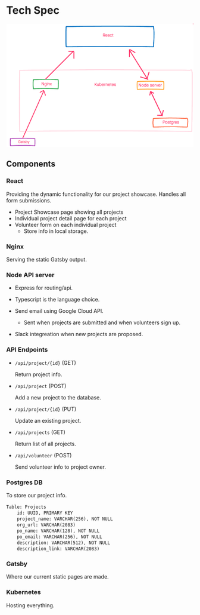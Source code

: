 # Tech Spec

![overview](https://raw.githubusercontent.com/MVPStudio/mvp-studio-web-cms/2603430405ea7a0a354c437a880d13460b2322af/spec/techSpec.png)

## Components

### React

Providing the dynamic functionality for our project showcase.
Handles all form submissions.

* Project Showcase page showing all projects
* Individual project detail page for each project
* Volunteer form on each individual project
  * Store info in local storage.

### Nginx

Serving the static Gatsby output.

### Node API server

* Express for routing/api.
* Typescript is the language choice.
* Send email using Google Cloud API.
  * Sent when projects are submitted and when volunteers sign up.

* Slack integreation when new projects are proposed.

### API Endpoints

* `/api/project/{id}` (GET)

    Return project info.
* `/api/project` (POST)

    Add a new project to the database.
* `/api/project/{id}` (PUT)

    Update an existing project.
* `/api/projects` (GET)

    Return list of all projects.
* `/api/volunteer` (POST)

    Send volunteer info to project owner.

### Postgres DB

To store our project info.

```
Table: Projects
    id: UUID, PRIMARY KEY
    project_name: VARCHAR(256), NOT NULL
    org_url: VARCHAR(2083)
    po_name: VARCHAR(128), NOT NULL
    po_email: VARCHAR(256), NOT NULL
    description: VARCHAR(512), NOT NULL
    description_link: VARCHAR(2083)
```

### Gatsby

Where our current static pages are made.

### Kubernetes

Hosting everything.

